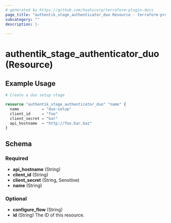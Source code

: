 ```yaml
---
# generated by https://github.com/hashicorp/terraform-plugin-docs
page_title: "authentik_stage_authenticator_duo Resource - terraform-provider-authentik"
subcategory: ""
description: |-
  
---
```


# authentik_stage_authenticator_duo (Resource)



## Example Usage

```terraform
# Create a duo setup stage

resource "authentik_stage_authenticator_duo" "name" {
  name          = "duo-setup"
  client_id     = "foo"
  client_secret = "bar"
  api_hostname  = "http://foo.bar.baz"
}
```

<!-- schema generated by tfplugindocs -->
## Schema

### Required

- **api_hostname** (String)
- **client_id** (String)
- **client_secret** (String, Sensitive)
- **name** (String)

### Optional

- **configure_flow** (String)
- **id** (String) The ID of this resource.


